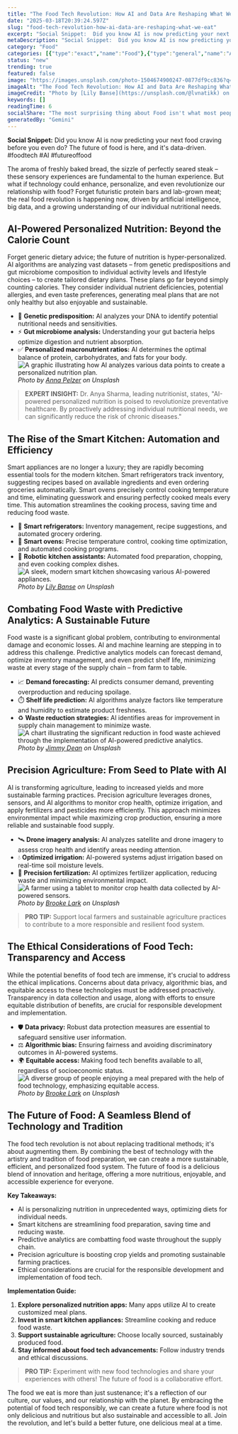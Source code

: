 ```yaml
---
title: "The Food Tech Revolution: How AI and Data Are Reshaping What We Eat"
date: "2025-03-18T20:39:24.597Z"
slug: "food-tech-revolution-how-ai-data-are-reshaping-what-we-eat"
excerpt: "Social Snippet:  Did you know AI is now predicting your next food craving before you even do? The future of food is here, and it's data-driven. #foodtech #AI #futureoffood"
metaDescription: "Social Snippet:  Did you know AI is now predicting your next food craving before you even do? The future of food is here, and it's data-driven. #foodtech #..."
category: "Food"
categories: [{"type":"exact","name":"Food"},{"type":"general","name":"Agriculture"},{"type":"medium","name":"Crop Science"},{"type":"specific","name":"Hydroponics"},{"type":"niche","name":"Vertical Farming"}]
status: "new"
trending: true
featured: false
image: "https://images.unsplash.com/photo-1504674900247-0877df9cc836?q=85&w=1200&fit=max&fm=webp&auto=compress"
imageAlt: "The Food Tech Revolution: How AI and Data Are Reshaping What We Eat"
imageCredit: "Photo by [Lily Banse](https://unsplash.com/@lvnatikk) on Unsplash"
keywords: []
readingTime: 6
socialShare: "The most surprising thing about Food isn't what most people think. Find out what experts really say about this game-changing topic."
generatedBy: "Gemini"
---
```




**Social Snippet:**  Did you know AI is now predicting your next food craving before you even do? The future of food is here, and it's data-driven. #foodtech #AI #futureoffood

The aroma of freshly baked bread, the sizzle of perfectly seared steak – these sensory experiences are fundamental to the human experience. But what if technology could enhance, personalize, and even revolutionize our relationship with food?  Forget futuristic protein bars and lab-grown meat; the real food revolution is happening now, driven by artificial intelligence, big data, and a growing understanding of our individual nutritional needs.

## AI-Powered Personalized Nutrition: Beyond the Calorie Count

Forget generic dietary advice; the future of nutrition is hyper-personalized.  AI algorithms are analyzing vast datasets – from genetic predispositions and gut microbiome composition to individual activity levels and lifestyle choices – to create tailored dietary plans.  These plans go far beyond simply counting calories.  They consider individual nutrient deficiencies, potential allergies, and even taste preferences, generating meal plans that are not only healthy but also enjoyable and sustainable.

* 🔑 **Genetic predisposition:** AI analyzes your DNA to identify potential nutritional needs and sensitivities.
* ⚡ **Gut microbiome analysis:**  Understanding your gut bacteria helps optimize digestion and nutrient absorption.
* ✅ **Personalized macronutrient ratios:** AI determines the optimal balance of protein, carbohydrates, and fats for your body.
![A graphic illustrating how AI analyzes various data points to create a personalized nutrition plan.](https://images.unsplash.com/photo-1512621776951-a57141f2eefd?q=85&w=1200&fit=max&fm=webp&auto=compress)
*Photo by [Anna Pelzer](https://unsplash.com/@annapelzer) on Unsplash*

> **EXPERT INSIGHT:**  Dr. Anya Sharma, leading nutritionist, states, "AI-powered personalized nutrition is poised to revolutionize preventative healthcare. By proactively addressing individual nutritional needs, we can significantly reduce the risk of chronic diseases."

## The Rise of the Smart Kitchen: Automation and Efficiency

Smart appliances are no longer a luxury; they are rapidly becoming essential tools for the modern kitchen. Smart refrigerators track inventory, suggesting recipes based on available ingredients and even ordering groceries automatically. Smart ovens precisely control cooking temperature and time, eliminating guesswork and ensuring perfectly cooked meals every time.  This automation streamlines the cooking process, saving time and reducing food waste.

* 📱 **Smart refrigerators:** Inventory management, recipe suggestions, and automated grocery ordering.
* 🍳 **Smart ovens:** Precise temperature control, cooking time optimization, and automated cooking programs.
* 🤖 **Robotic kitchen assistants:**  Automated food preparation, chopping, and even cooking complex dishes.
![A sleek, modern smart kitchen showcasing various AI-powered appliances.](https://images.unsplash.com/photo-1504674900247-0877df9cc836?q=85&w=1200&fit=max&fm=webp&auto=compress)
*Photo by [Lily Banse](https://unsplash.com/@lvnatikk) on Unsplash*

## Combating Food Waste with Predictive Analytics:  A Sustainable Future

Food waste is a significant global problem, contributing to environmental damage and economic losses.  AI and machine learning are stepping in to address this challenge. Predictive analytics models can forecast demand, optimize inventory management, and even predict shelf life, minimizing waste at every stage of the supply chain – from farm to table.

* 📈 **Demand forecasting:**  AI predicts consumer demand, preventing overproduction and reducing spoilage.
* ⏱️ **Shelf life prediction:**  AI algorithms analyze factors like temperature and humidity to estimate product freshness.
* ♻️ **Waste reduction strategies:**  AI identifies areas for improvement in supply chain management to minimize waste.
![A chart illustrating the significant reduction in food waste achieved through the implementation of AI-powered predictive analytics.](https://images.unsplash.com/photo-1606787366850-de6330128bfc?q=85&w=1200&fit=max&fm=webp&auto=compress)
*Photo by [Jimmy Dean](https://unsplash.com/@jimmydean) on Unsplash*

## Precision Agriculture: From Seed to Plate with AI

AI is transforming agriculture, leading to increased yields and more sustainable farming practices.  Precision agriculture leverages drones, sensors, and AI algorithms to monitor crop health, optimize irrigation, and apply fertilizers and pesticides more efficiently. This approach minimizes environmental impact while maximizing crop production, ensuring a more reliable and sustainable food supply.

* 🛰️ **Drone imagery analysis:**  AI analyzes satellite and drone imagery to assess crop health and identify areas needing attention.
* 💧 **Optimized irrigation:**  AI-powered systems adjust irrigation based on real-time soil moisture levels.
* 🌿 **Precision fertilization:**  AI optimizes fertilizer application, reducing waste and minimizing environmental impact.
![A farmer using a tablet to monitor crop health data collected by AI-powered sensors.](https://images.unsplash.com/photo-1490818387583-1baba5e638af?q=85&w=1200&fit=max&fm=webp&auto=compress)
*Photo by [Brooke Lark](https://unsplash.com/@brookelark) on Unsplash*

> **PRO TIP:**  Support local farmers and sustainable agriculture practices to contribute to a more responsible and resilient food system.

## The Ethical Considerations of Food Tech: Transparency and Access

While the potential benefits of food tech are immense, it's crucial to address the ethical implications.  Concerns about data privacy, algorithmic bias, and equitable access to these technologies must be addressed proactively.  Transparency in data collection and usage, along with efforts to ensure equitable distribution of benefits, are crucial for responsible development and implementation.

* 🛡️ **Data privacy:**  Robust data protection measures are essential to safeguard sensitive user information.
* ⚖️ **Algorithmic bias:**  Ensuring fairness and avoiding discriminatory outcomes in AI-powered systems.
* 🌍 **Equitable access:**  Making food tech benefits available to all, regardless of socioeconomic status.
![A diverse group of people enjoying a meal prepared with the help of food technology, emphasizing equitable access.](https://images.unsplash.com/photo-1493770348161-369560ae357d?q=85&w=1200&fit=max&fm=webp&auto=compress)
*Photo by [Brooke Lark](https://unsplash.com/@brookelark) on Unsplash*

## The Future of Food: A Seamless Blend of Technology and Tradition

The food tech revolution is not about replacing traditional methods; it's about augmenting them.  By combining the best of technology with the artistry and tradition of food preparation, we can create a more sustainable, efficient, and personalized food system.  The future of food is a delicious blend of innovation and heritage, offering a more nutritious, enjoyable, and accessible experience for everyone.

**Key Takeaways:**

* AI is personalizing nutrition in unprecedented ways, optimizing diets for individual needs.
* Smart kitchens are streamlining food preparation, saving time and reducing waste.
* Predictive analytics are combatting food waste throughout the supply chain.
* Precision agriculture is boosting crop yields and promoting sustainable farming practices.
* Ethical considerations are crucial for the responsible development and implementation of food tech.

**Implementation Guide:**

1. **Explore personalized nutrition apps:**  Many apps utilize AI to create customized meal plans.
2. **Invest in smart kitchen appliances:**  Streamline cooking and reduce food waste.
3. **Support sustainable agriculture:**  Choose locally sourced, sustainably produced food.
4. **Stay informed about food tech advancements:**  Follow industry trends and ethical discussions.

> **PRO TIP:** Experiment with new food technologies and share your experiences with others!  The future of food is a collaborative effort.

The food we eat is more than just sustenance; it's a reflection of our culture, our values, and our relationship with the planet. By embracing the potential of food tech responsibly, we can create a future where food is not only delicious and nutritious but also sustainable and accessible to all.  Join the revolution, and let's build a better future, one delicious meal at a time.


<div class="reading-progress-container">
  <div id="reading-progress" class="reading-progress"></div>
</div>
